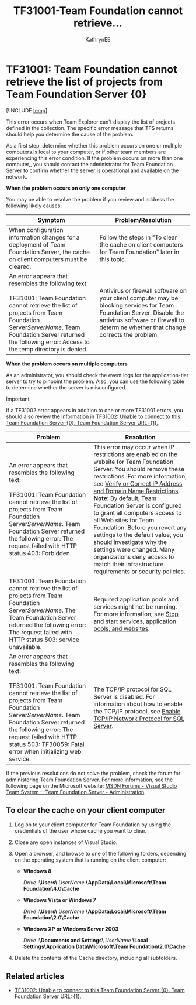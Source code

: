 ﻿---
title: TF31001-Team Foundation cannot retrieve...
titleSuffix: Azure DevOps & TFS
description: Occurs when Team Explorer can't display the list of projects defined on a Team Foundation Server. 
ms.technology: devops-agile
ms.assetid: a8f6ad82-e1e0-4659-8e97-c88ece4c23f5
ms.author: kaelli
author: KathrynEE
ms.topic: Troubleshooting
ms.date: 01/20/2017
---

# TF31001: Team Foundation cannot retrieve the list of projects from Team Foundation Server {0}

[!INCLUDE [temp](../../includes/version-vsts-tfs-all-versions.md)]

This error occurs when Team Explorer can't display the list of projects defined in the collection. The specific error message that TFS returns should help you determine the cause of the problem.  
  
 As a first step, determine whether this problem occurs on one or multiple computers.is local to your computer, or if other team members are experiencing this error condition. If the problem occurs on more than one computer,, you should contact the administrator for Team Foundation Server to confirm whether the server is operational and available on the network.  
  
 **When the problem occurs on only one computer**  
  
 You may be able to resolve the problem if you review and address the following likely causes:  
  
|Symptom|Problem/Resolution|  
|-------------|-------------------------|  
|When configuration information changes for a deployment of Team Foundation Server, the cache on client computers must be cleared.|Follow the steps in "To clear the cache on client computers for Team Foundation" later in this topic.|  
|An error appears that resembles the following text:<br /><br /> TF31001: Team Foundation cannot retrieve the list of projects from Team Foundation Server*ServerName*. Team Foundation Server returned the following error: Access to the temp directory is denied.|Antivirus or firewall software on your client computer may be blocking services for Team Foundation Server. Disable the antivirus software or firewall to determine whether that change corrects the problem.|  
  
 **When the problem occurs on multiple computers**  
  
As an administrator, you should check the event logs for the application-tier server to try to pinpoint the problem. Also, you can use the following table to determine whether the server is misconfigured.  
  
> [!IMPORTANT]  
> If a TF31002 error appears in addition to one or more TF31001 errors, you should also review the information in [TF31002: Unable to connect to this Team Foundation Server {0}. Team Foundation Server URL: {1}.](tf31002-unable-connect-tfs.md).  
  
|Problem|Resolution|  
|-------------|----------------|
|An error appears that resembles the following text:<br /><br /> TF31001: Team Foundation cannot retrieve the list of projects from Team Foundation Server*ServerName*. Team Foundation Server returned the following error: The request failed with HTTP status 403: Forbidden.|This error may occur when IP restrictions are enabled on the website for Team Foundation Server. You should remove these restrictions. For more information, see [Verify or Correct IP Address and Domain Name Restrictions](https://msdn.microsoft.com/library/bb909653.aspx). **Note:**  By default, Team Foundation Server is configured to grant all computers access to all Web sites for Team Foundation. Before you revert any settings to the default value, you should investigate why the settings were changed. Many organizations deny access to match their infrastructure requirements or security policies.|  
|TF31001: Team Foundation cannot retrieve the list of projects from Team Foundation Server*ServerName*. The Team Foundation Server returned the following error: The request failed with HTTP status 503: service unavailable.|Required application pools and services might not be running.  For more information, see [Stop and start services, application pools, and websites](/azure/devops/server/admin/stop-start-services-pools).|  
|An error appears that resembles the following text:<br /><br /> TF31001: Team Foundation cannot retrieve the list of projects from Team Foundation Server*ServerName*. Team Foundation Server returned the following error: The request failed with HTTP status 503: TF30059: Fatal error when initializing web service.|The TCP/IP protocol for SQL Server is disabled. For information about how to enable the TCP/IP protocol, see [Enable TCP/IP Network Protocol for SQL Server](https://technet.microsoft.com/library/hh231672%28v=sql.110%29.aspx).|  
  
 If the previous resolutions do not solve the problem, check the forum for administering Team Foundation Server. For more information, see the following page on the Microsoft website: [MSDN Forums - Visual Studio Team System &mdash;Team Foundation Server - Administration](https://go.microsoft.com/fwlink/?LinkId=54490).  
  
<a name="clearcache"></a> 
##  To clear the cache on your client computer  
  
1.  Log on to your client computer for Team Foundation by using the credentials of the user whose cache you want to clear.  
  
2.  Close any open instances of Visual Studio.  
  
3.  Open a browser, and browse to one of the following folders, depending on the operating system that is running on the client computer:  
  
    -   **Windows 8**  
  
         *Drive* **:\Users\\** *UserName* **\AppData\Local\Microsoft\Team Foundation\4.0\Cache**  
  
    -   **Windows Vista or Windows 7**  
  
         *Drive* **:\Users\\** *UserName* **\AppData\Local\Microsoft\Team Foundation\2.0\Cache**  
  
    -   **Windows XP or Windows Server 2003**  
  
         *Drive* **:\Documents and Settings\\** *UserName* **\Local Settings\Application Data\Microsoft\Team Foundation\2.0\Cache**  
  
4.  Delete the contents of the Cache directory, including all subfolders.  
  
## Related articles 
- [TF31002: Unable to connect to this Team Foundation Server {0}. Team Foundation Server URL: {1}.](tf31002-unable-connect-tfs.md)
